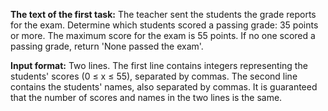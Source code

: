 **The text of the first task:**
The teacher sent the students the grade reports for the exam. Determine which students scored a passing grade: 35 points or more. The maximum score for the exam is 55 points. If no one scored a passing grade, return 'None passed the exam'.

**Input format:**
Two lines. The first line contains integers representing the students' scores (0 ≤ x ≤ 55), separated by commas. The second line contains the students' names, also separated by commas. It is guaranteed that the number of scores and names in the two lines is the same.

